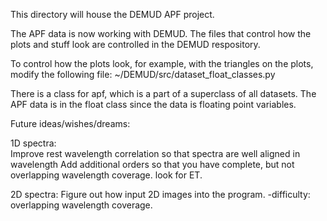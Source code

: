 This directory will house the DEMUD APF project.

The APF data is now working with DEMUD. The files that control how the plots and stuff look are controlled in the DEMUD respository. 

To control how the plots look, for example, with the triangles on the plots, modify the following file:
~/DEMUD/src/dataset_float_classes.py

There is a class for apf, which is a part of a superclass of all datasets. 
The APF data is in the float class since the data is floating point variables.

Future ideas/wishes/dreams:

1D spectra:  
  Improve rest wavelength correlation so that spectra are well aligned in wavelength
  Add additional orders so that you have complete, but not overlapping wavelength coverage.
  look for ET.
  
2D spectra:
  Figure out how input 2D images into the program.
    -difficulty: overlapping wavelength coverage.
